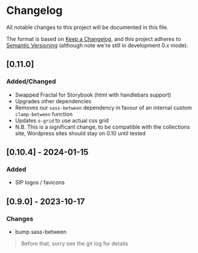 # Changelog

All notable changes to this project will be documented in this file.

The format is based on [Keep a Changelog](https://keepachangelog.com/en/1.1.0/),
and this project adheres to [Semantic Versioning](https://semver.org/spec/v2.0.0.html) (although note we're still in development 0.x mode).

## [0.11.0]

### Added/Changed

- Swapped Fractal for Storybook (html with handlebars support)
- Upgrades other dependencies
- Removes our `sass-between` dependency in favour of an internal custom `clamp-between` function
- Updates `o-grid` to use actual css grid
- N.B. This is a significant change, to be compatible with the collections site, Wordpress sites should stay on 0.10 until tested


## [0.10.4] - 2024-01-15

### Added
- SIP logos / favicons

## [0.9.0] - 2023-10-17

### Changes
- bump sass-between

> Before that, sorry see the git log for details
